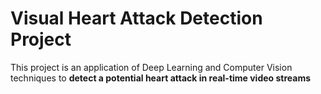 # Visual Heart Attack Detection Project
This project is an application of Deep Learning and Computer Vision techniques to **detect a potential heart attack in real-time video streams**

